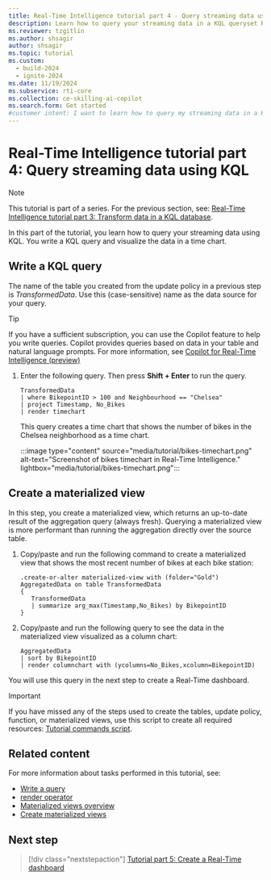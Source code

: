 ```yaml
---
title: Real-Time Intelligence tutorial part 4 - Query streaming data using KQL
description: Learn how to query your streaming data in a KQL queryset Real-Time Intelligence.
ms.reviewer: tzgitlin
ms.author: shsagir
author: shsagir
ms.topic: tutorial
ms.custom:
  - build-2024
  - ignite-2024
ms.date: 11/19/2024
ms.subservice: rti-core
ms.collection: ce-skilling-ai-copilot
ms.search.form: Get started
#customer intent: I want to learn how to query my streaming data in a KQL queryset in Real-Time Intelligence.
---
```

# Real-Time Intelligence tutorial part 4: Query streaming data using KQL

> [!NOTE]
> This tutorial is part of a series. For the previous section, see: [Real-Time Intelligence tutorial part 3: Transform data in a KQL database](tutorial-3-transform-kql-database.md).

In this part of the tutorial, you learn how to query your streaming data using KQL. You write a KQL query and visualize the data in a time chart.

## Write a KQL query

The name of the table you created from the update policy in a previous step is *TransformedData*. Use this (case-sensitive) name as the data source for your query.

> [!TIP]
> If you have a sufficient subscription, you can use the Copilot feature to help you write queries. Copilot provides queries based on data in your table and natural language prompts. For more information, see [Copilot for Real-Time Intelligence (preview)](../fundamentals/copilot-real-time-intelligence.md)

1. Enter the following query. Then press **Shift + Enter** to run the query.

    ```kusto
    TransformedData
    | where BikepointID > 100 and Neighbourhood == "Chelsea"
    | project Timestamp, No_Bikes
    | render timechart
    ```

    This query creates a time chart that shows the number of bikes in the Chelsea neighborhood as a time chart.

    :::image type="content" source="media/tutorial/bikes-timechart.png" alt-text="Screenshot of bikes timechart in Real-Time Intelligence." lightbox="media/tutorial/bikes-timechart.png":::

## Create a materialized view

In this step, you create a materialized view, which returns an up-to-date result of the aggregation query (always fresh). Querying a materialized view is more performant than running the aggregation directly over the source table.

1. Copy/paste and run the following command to create a materialized view that shows the most recent number of bikes at each bike station:

    ``` kusto
    .create-or-alter materialized-view with (folder="Gold") AggregatedData on table TransformedData
    {
       TransformedData
       | summarize arg_max(Timestamp,No_Bikes) by BikepointID
    }
    ```

1. Copy/paste and run the following query to see the data in the materialized view visualized as a column chart:

    ```kusto
    AggregatedData
    | sort by BikepointID
    | render columnchart with (ycolumns=No_Bikes,xcolumn=BikepointID)
    ```

You will use this query in the next step to create a Real-Time dashboard.

> [!IMPORTANT]
> If you have missed any of the steps used to create the tables, update policy, function, or materialized views, use this script to create all required resources: [Tutorial commands script](https://github.com/microsoft/fabric-samples/blob/main/docs-samples/real-time-intelligence/tutorial-commands-script.kql).

## Related content

For more information about tasks performed in this tutorial, see:

* [Write a query](kusto-query-set.md#write-a-query)
* [render operator](/azure/data-explorer/kusto/query/renderoperator?pivots=azuredataexplorer?context=/fabric/context/context&pivots=fabric)
* [Materialized views overview](/kusto/management/materialized-views/materialized-view-overview?view=microsoft-fabric&preserve-view=true)
* [Create materialized views](materialized-view.md)

## Next step

> [!div class="nextstepaction"]
> [Tutorial part 5: Create a Real-Time dashboard](tutorial-5-create-dashboard.md)
